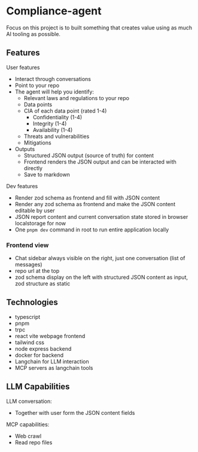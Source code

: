 # Compliance-agent

Focus on this project is to built something that creates value using as much AI tooling as possible.

## Features

User features

- Interact through conversations
- Point to your repo
- The agent will help you identify:
  - Relevant laws and regulations to your repo
  - Data points
  - CIA of each data point (rated 1-4)
    - Confidentiality (1-4)
    - Integrity (1-4)
    - Availability (1-4)
  - Threats and vulnerabilities
  - Mitigations
- Outputs
  - Structured JSON output (source of truth) for content
  - Frontend renders the JSON output and can be interacted with directly
  - Save to markdown

Dev features

- Render zod schema as frontend and fill with JSON content
- Render any zod schema as frontend and make the JSON content editable by user
- JSON report content and current conversation state stored in browser localstorage for now
- One `pnpm dev` command in root to run entire application locally

### Frontend view

- Chat sidebar always visible on the right, just one conversation (list of messages)
- repo url at the top
- zod schema display on the left with structured JSON content as input, zod structure as static

## Technologies

- typescript
- pnpm
- trpc
- react vite webpage frontend
- tailwind css
- node express backend
- docker for backend
- Langchain for LLM interaction
- MCP servers as langchain tools

## LLM Capabilities

LLM conversation:

- Together with user form the JSON content fields

MCP capabilities:

- Web crawl
- Read repo files
